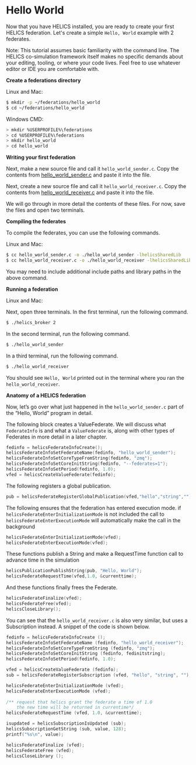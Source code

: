 # Hello World

Now that you have HELICS installed, you are ready to create your first
HELICS federation. Let's create a simple `Hello, World` example with 2
federates.

<div class="admonition note">

Note: This tutorial assumes basic familiarity with the command line. The
HELICS co-simulation framework itself makes no specific demands about
your editing, tooling, or where your code lives. Feel free to use
whatever editor or IDE you are comfortable with.

</div>

**Create a federations directory**

Linux and Mac:

```bash
$ mkdir -p ~/federations/hello_world
$ cd ~/federations/hello_world
```

Windows CMD:

```bash
> mkdir %USERPROFILE%\federations
> cd %USERPROFILE%\federations
> mkdir hello_world
> cd hello_world
```

**Writing your first federation**

Next, make a new source file and call it `hello_world_sender.c`. Copy
the contents from
[hello\_world\_sender.c](https://github.com/GMLC-TDC/HELICS-src/blob/master/examples/CInterface/hello_world_sender.c)
and paste it into the file.

Next, create a new source file and call it `hello_world_receiver.c`.
Copy the contents from
[hello\_world\_receiver.c](https://github.com/GMLC-TDC/HELICS-src/blob/master/examples/CInterface/hello_world_receiver.c)
and paste it into the file.

We will go through in more detail the contents of these files. For now,
save the files and open two terminals.

**Compiling the federates**

To compile the federates, you can use the following commands.

Linux and Mac:

```bash
$ cc hello_world_sender.c -o ./hello_world_sender -lhelicsSharedLib
$ cc hello_world_receiver.c -o ./hello_world_receiver -lhelicsSharedLib
```

You may need to include additional include paths and library paths in
the above command.

**Running a federation**

Linux and Mac:

Next, open three terminals. In the first terminal, run the following
command.

```bash
$ ./helics_broker 2
```

In the second terminal, run the following command.

```bash
$ ./hello_world_sender
```

In a third terminal, run the following command.

```bash
$ ./hello_world_receiver
```

You should see `Hello, World` printed out in the terminal where you ran
the `hello_world_receiver`.

**Anatomy of a HELICS federation**

Now, let’s go over what just happened in the `hello_world_sender.c` part
of the “Hello, World” program in detail.

The following block creates a ValueFederate. We will discuss what
`FederateInfo` is and what a `ValueFederate` is, along with other types
of Federates in more detail in a later chapter.

```c
fedinfo = helicsFederateInfoCreate();
helicsFederateInfoSetFederateName(fedinfo, "hello_world_sender");
helicsFederateInfoSetCoreTypeFromString(fedinfo, "zmq");
helicsFederateInfoSetCoreInitString(fedinfo, "--federates=1");
helicsFederateInfoSetPeriod(fedinfo, 1.0);
vfed = helicsCreateValueFederate(fedinfo);
```

The following registers a global publication.

```c
pub = helicsFederateRegisterGlobalPublication(vfed,"hello","string","");
```

The following ensures that the federation has entered execution mode.
if `helicsFederateEnterInitializationMode` is not included the call to
`helicsFederateEnterExecutionMode` will automatically make the call in the background

```c
helicsFederateEnterInitializationMode(vfed);
helicsFederateEnterExecutionMode(vfed);
```

These functions publish a String and make a RequestTime function call to 
advance time in the simulation

```c
helicsPublicationPublishString(pub, "Hello, World");
helicsFederateRequestTime(vfed,1.0, &currenttime);
```

And these functions finally frees the Federate.

```c
helicsFederateFinalize(vfed);
helicsFederateFree(vfed);
helicsCloseLibrary();
```

You can see that the `hello_world_receiver.c` is also very similar, but
uses a Subscription instead. A snippet of the code is shown below.

```c
fedinfo = helicsFederateInfoCreate ();
helicsFederateInfoSetFederateName (fedinfo, "hello_world_receiver");
helicsFederateInfoSetCoreTypeFromString (fedinfo, "zmq");
helicsFederateInfoSetCoreInitString (fedinfo, fedinitstring);
helicsFederateInfoSetPeriod(fedinfo, 1.0);

vfed = helicsCreateValueFederate (fedinfo);
sub = helicsFederateRegisterSubscription (vfed, "hello", "string", "");

helicsFederateEnterInitializationMode (vfed);
helicsFederateEnterExecutionMode (vfed);
    
/** request that helics grant the federate a time of 1.0
    the new time will be returned in currentime*/
helicsFederateRequestTime (vfed, 1.0, &currenttime);

isupdated = helicsSubscriptionIsUpdated (sub);
helicsSubscriptionGetString (sub, value, 128);
printf("%s\n", value);

helicsFederateFinalize (vfed);
helicsFederateFree (vfed);
helicsCloseLibrary ();
```

